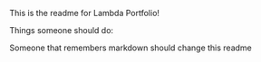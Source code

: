 This is the readme for Lambda Portfolio!

Things someone should do:

Someone that remembers markdown should change this readme
